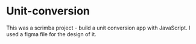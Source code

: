 # Unit-conversion
This was a scrimba project - build a unit conversion app with JavaScript. 
I used a figma file for the design of it.
